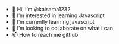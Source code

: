 - 👋 Hi, I’m @kaisama1232
- 👀 I’m interested in learning Javascript
- 🌱 I’m currently learning javascript
- 💞️ I’m looking to collaborate on what i can
- 📫 How to reach me github

<!---
kaisama1232/kaisama1232 is a ✨ special ✨ repository because its `README.md` (this file) appears on your GitHub profile.
You can click the Preview link to take a look at your changes.
--->
